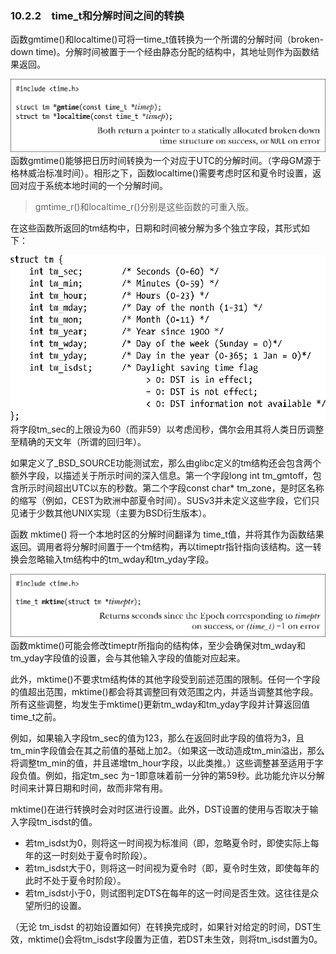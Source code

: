### 10.2.2　time_t和分解时间之间的转换

函数gmtime()和localtime()可将一time_t值转换为一个所谓的分解时间（broken-down time)。分解时间被置于一个经由静态分配的结构中，其地址则作为函数结果返回。



![223.png](../images/223.png)
函数gmtime()能够把日历时间转换为一个对应于UTC的分解时间。（字母GM源于格林威治标准时间）。相形之下，函数localtime()需要考虑时区和夏令时设置，返回对应于系统本地时间的一个分解时间。

> gmtime_r()和localtime_r()分别是这些函数的可重入版。

在这些函数所返回的tm结构中，日期和时间被分解为多个独立字段，其形式如下：



![224.png](../images/224.png)
将字段tm_sec的上限设为60（而非59）以考虑闰秒，偶尔会用其将人类日历调整至精确的天文年（所谓的回归年）。

如果定义了_BSD_SOURCE功能测试宏，那么由glibc定义的tm结构还会包含两个额外字段，以描述关于所示时间的深入信息。第一个字段long int tm_gmtoff，包含所示时间超出UTC以东的秒数。第二个字段const char* tm_zone，是时区名称的缩写（例如，CEST为欧洲中部夏令时间）。SUSv3并未定义这些字段，它们只见诸于少数其他UNIX实现（主要为BSD衍生版本）。

函数 mktime() 将一个本地时区的分解时间翻译为 time_t值，并将其作为函数结果返回。调用者将分解时间置于一个tm结构，再以timeptr指针指向该结构。这一转换会忽略输入tm结构中的tm_wday和tm_yday字段。



![225.png](../images/225.png)
函数mktime()可能会修改timeptr所指向的结构体，至少会确保对tm_wday和tm_yday字段值的设置，会与其他输入字段的值能对应起来。

此外，mktime()不要求tm结构体的其他字段受到前述范围的限制。任何一个字段的值超出范围，mktime()都会将其调整回有效范围之内，并适当调整其他字段。所有这些调整，均发生于mktime()更新tm_wday和tm_yday字段并计算返回值time_t之前。

例如，如果输入字段tm_sec的值为123，那么在返回时此字段的值将为3，且tm_min字段值会在其之前值的基础上加2。（如果这一改动造成tm_min溢出，那么将调整tm_min的值，并且递增tm_hour字段，以此类推。）这些调整甚至适用于字段负值。例如，指定tm_sec 为−1即意味着前一分钟的第59秒。此功能允许以分解时间来计算日期和时间，故而非常有用。

mktime()在进行转换时会对时区进行设置。此外，DST设置的使用与否取决于输入字段tm_isdst的值。

+ 若tm_isdst为0，则将这一时间视为标准间（即，忽略夏令时，即使实际上每年的这一时刻处于夏令时阶段）。
+ 若tm_isdst大于0，则将这一时间视为夏令时（即，夏令时生效，即使每年的此时不处于夏令时阶段）。
+ 若tm_isdst小于0，则试图判定DTS在每年的这一时间是否生效。这往往是众望所归的设置。

（无论 tm_isdst 的初始设置如何）在转换完成时，如果针对给定的时间，DST生效，mktime()会将tm_isdst字段置为正值，若DST未生效，则将tm_isdst置为0。

